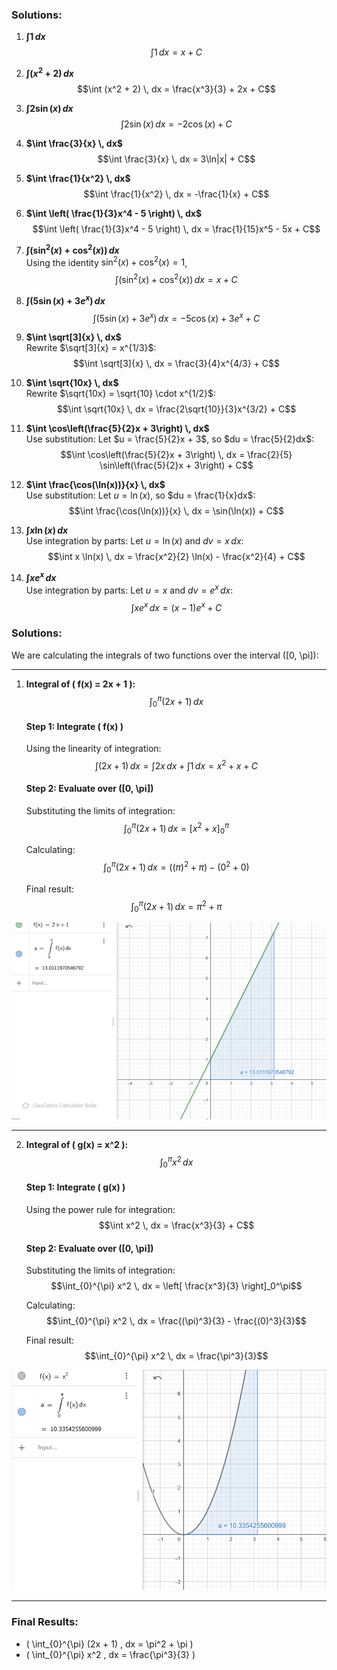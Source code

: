 ### Solutions:

1. **$\int 1 \, dx$**  
   $$\int 1 \, dx = x + C$$

2. **$\int (x^2 + 2) \, dx$**  
   $$\int (x^2 + 2) \, dx = \frac{x^3}{3} + 2x + C$$

3. **$\int 2\sin(x) \, dx$**  
   $$\int 2\sin(x) \, dx = -2\cos(x) + C$$

4. **$\int \frac{3}{x} \, dx$**  
   $$\int \frac{3}{x} \, dx = 3\ln|x| + C$$

5. **$\int \frac{1}{x^2} \, dx$**  
   $$\int \frac{1}{x^2} \, dx = -\frac{1}{x} + C$$

6. **$\int \left( \frac{1}{3}x^4 - 5 \right) \, dx$**  
   $$\int \left( \frac{1}{3}x^4 - 5 \right) \, dx = \frac{1}{15}x^5 - 5x + C$$

7. **$\int (\sin^2(x) + \cos^2(x)) \, dx$**  
   Using the identity $\sin^2(x) + \cos^2(x) = 1$,  
   $$\int (\sin^2(x) + \cos^2(x)) \, dx = x + C$$

8. **$\int (5\sin(x) + 3e^x) \, dx$**  
   $$\int (5\sin(x) + 3e^x) \, dx = -5\cos(x) + 3e^x + C$$

9. **$\int \sqrt[3]{x} \, dx$**  
   Rewrite $\sqrt[3]{x} = x^{1/3}$:  
   $$\int \sqrt[3]{x} \, dx = \frac{3}{4}x^{4/3} + C$$

10. **$\int \sqrt{10x} \, dx$**  
    Rewrite $\sqrt{10x} = \sqrt{10} \cdot x^{1/2}$:  
    $$\int \sqrt{10x} \, dx = \frac{2\sqrt{10}}{3}x^{3/2} + C$$

11. **$\int \cos\left(\frac{5}{2}x + 3\right) \, dx$**  
    Use substitution: Let $u = \frac{5}{2}x + 3$, so $du = \frac{5}{2}dx$:  
    $$\int \cos\left(\frac{5}{2}x + 3\right) \, dx = \frac{2}{5} \sin\left(\frac{5}{2}x + 3\right) + C$$

12. **$\int \frac{\cos(\ln(x))}{x} \, dx$**  
    Use substitution: Let $u = \ln(x)$, so $du = \frac{1}{x}dx$:  
    $$\int \frac{\cos(\ln(x))}{x} \, dx = \sin(\ln(x)) + C$$

13. **$\int x \ln(x) \, dx$**  
    Use integration by parts: Let $u = \ln(x)$ and $dv = x \, dx$:  
    $$\int x \ln(x) \, dx = \frac{x^2}{2} \ln(x) - \frac{x^2}{4} + C$$

14. **$\int x e^x \, dx$**  
    Use integration by parts: Let $u = x$ and $dv = e^x \, dx$:  
    $$\int x e^x \, dx = (x - 1)e^x + C$$






### Solutions:

We are calculating the integrals of two functions over the interval \([0, \pi]\):

---

1. **Integral of \( f(x) = 2x + 1 \):**
   $$\int_{0}^{\pi} (2x + 1) \, dx$$

   #### Step 1: Integrate \( f(x) \)
   Using the linearity of integration:
   $$\int (2x + 1) \, dx = \int 2x \, dx + \int 1 \, dx = x^2 + x + C$$

   #### Step 2: Evaluate over \([0, \pi]\)
   Substituting the limits of integration:
   $$\int_{0}^{\pi} (2x + 1) \, dx = \left[ x^2 + x \right]_0^\pi$$

   Calculating:
   $$\int_{0}^{\pi} (2x + 1) \, dx = \left( (\pi)^2 + \pi \right) - \left( 0^2 + 0 \right)$$

   Final result:
   $$\int_{0}^{\pi} (2x + 1) \, dx = \pi^2 + \pi$$



  ![alt text](<Снимок экрана 2025-01-15 075258.png>)



---

2. **Integral of \( g(x) = x^2 \):**
   $$\int_{0}^{\pi} x^2 \, dx$$

   #### Step 1: Integrate \( g(x) \)
   Using the power rule for integration:
   $$\int x^2 \, dx = \frac{x^3}{3} + C$$

   #### Step 2: Evaluate over \([0, \pi]\)
   Substituting the limits of integration:
   $$\int_{0}^{\pi} x^2 \, dx = \left[ \frac{x^3}{3} \right]_0^\pi$$

   Calculating:
   $$\int_{0}^{\pi} x^2 \, dx = \frac{(\pi)^3}{3} - \frac{(0)^3}{3}$$

   Final result:
   $$\int_{0}^{\pi} x^2 \, dx = \frac{\pi^3}{3}$$


![alt text](image-49.png)


---

### Final Results:

- \( \int_{0}^{\pi} (2x + 1) \, dx = \pi^2 + \pi \)  
- \( \int_{0}^{\pi} x^2 \, dx = \frac{\pi^3}{3} \)

